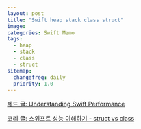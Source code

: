 ```yaml
---
layout: post
title: "Swift heap stack class struct"
image:
categories: Swift Memo
tags: 
  - heap
  - stack
  - class
  - struct
sitemap:
  changefreq: daily
  priority: 1.0
---
```


[제드 글: Understanding Swift Performance ](https://zeddios.tistory.com/596)

[코리 글: 스위프트 성능 이해하기 - struct vs class](https://corykim0829.github.io/swift/Understanding-Swift-Performance/)

